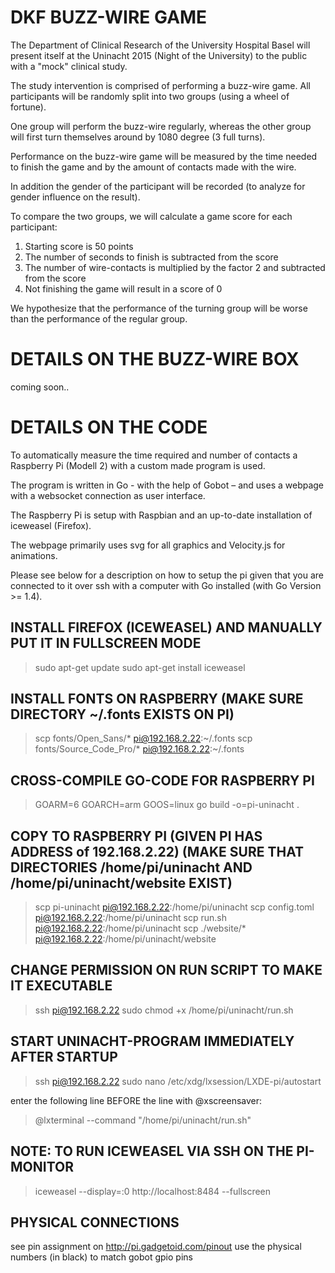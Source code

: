 # DKF BUZZ-WIRE GAME
The Department of Clinical Research of the University Hospital Basel will present
itself at the Uninacht 2015 (Night of the University) to the public with a "mock"
clinical study.

The study intervention is comprised of performing a buzz-wire game. All participants
will be randomly split into two groups (using a wheel of fortune).

One group will perform the buzz-wire regularly, whereas the other group will
first turn themselves around by 1080 degree (3 full turns).

Performance on the buzz-wire game will be measured by the time needed to finish
the game and by the amount of contacts made with the wire.

In addition the gender of the participant will be recorded (to analyze for gender
influence on the result).

To compare the two groups, we will calculate a game score for each participant:
1. Starting score is 50 points
2. The number of seconds to finish is subtracted from the score
3. The number of wire-contacts is multiplied by the factor 2 and subtracted from the score
4. Not finishing the game will result in a score of 0

We hypothesize that the performance of the turning group will be worse than the
performance of the regular group.

# DETAILS ON THE BUZZ-WIRE BOX
coming soon..

# DETAILS ON THE CODE
To automatically measure the time required and number of contacts a Raspberry Pi
(Modell 2) with a custom made program is used.

The program is written in Go - with the help of Gobot – and uses a webpage with
a websocket connection as user interface.

The Raspberry Pi is setup with Raspbian and an up-to-date installation of iceweasel
(Firefox).

The webpage primarily uses svg for all graphics and Velocity.js for animations.

Please see below for a description on how to setup the pi given that you are
connected to it over ssh with a computer with Go installed (with Go Version >= 1.4).

## INSTALL FIREFOX (ICEWEASEL) AND MANUALLY PUT IT IN FULLSCREEN MODE
> sudo apt-get update
> sudo apt-get install iceweasel

## INSTALL FONTS ON RASPBERRY (MAKE SURE DIRECTORY ~/.fonts EXISTS ON PI)
> scp fonts/Open_Sans/* pi@192.168.2.22:~/.fonts
> scp fonts/Source_Code_Pro/* pi@192.168.2.22:~/.fonts

## CROSS-COMPILE GO-CODE FOR RASPBERRY PI
> GOARM=6 GOARCH=arm GOOS=linux go build -o=pi-uninacht .

## COPY TO RASPBERRY PI (GIVEN PI HAS ADDRESS of 192.168.2.22) (MAKE SURE THAT DIRECTORIES /home/pi/uninacht AND /home/pi/uninacht/website EXIST)
> scp pi-uninacht pi@192.168.2.22:/home/pi/uninacht
> scp config.toml pi@192.168.2.22:/home/pi/uninacht
> scp run.sh pi@192.168.2.22:/home/pi/uninacht
> scp ./website/* pi@192.168.2.22:/home/pi/uninacht/website

## CHANGE PERMISSION ON RUN SCRIPT TO MAKE IT EXECUTABLE
> ssh pi@192.168.2.22
> sudo chmod +x /home/pi/uninacht/run.sh

## START UNINACHT-PROGRAM IMMEDIATELY AFTER STARTUP
> ssh pi@192.168.2.22
> sudo nano /etc/xdg/lxsession/LXDE-pi/autostart

enter the following line BEFORE the line with @xscreensaver:
> @lxterminal --command "/home/pi/uninacht/run.sh"


## NOTE: TO RUN ICEWEASEL VIA SSH ON THE PI-MONITOR
> iceweasel --display=:0 http://localhost:8484 --fullscreen

## PHYSICAL CONNECTIONS
see pin assignment on http://pi.gadgetoid.com/pinout
use the physical numbers (in black) to match gobot gpio pins
